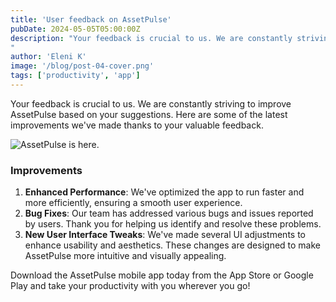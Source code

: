 ```yaml
---
title: 'User feedback on AssetPulse'
pubDate: 2024-05-05T05:00:00Z
description: "Your feedback is crucial to us. We are constantly striving to improve AssetPulse based on your suggestions. Here are some of the latest improvements.
"
author: 'Eleni K'
image: '/blog/post-04-cover.png'
tags: ['productivity', 'app']
---
```


Your feedback is crucial to us. We are constantly striving to improve AssetPulse based on your suggestions. Here are some of the latest improvements we've made thanks to your valuable feedback.

![AssetPulse is here.](/blog/post-01.png)

### Improvements

1. **Enhanced Performance**: We've optimized the app to run faster and more efficiently, ensuring a smooth user experience.
2. **Bug Fixes**: Our team has addressed various bugs and issues reported by users. Thank you for helping us identify and resolve these problems.
3. **New User Interface Tweaks**: We've made several UI adjustments to enhance usability and aesthetics. These changes are designed to make AssetPulse more intuitive and visually appealing.

Download the AssetPulse mobile app today from the App Store or Google Play and take your productivity with you wherever you go!
